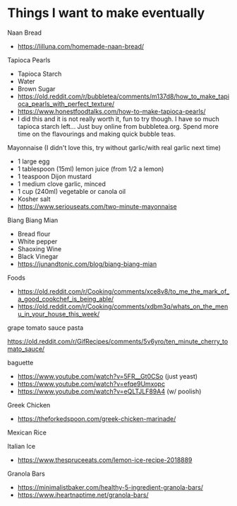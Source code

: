 # Things I want to make eventually

Naan Bread

- https://lilluna.com/homemade-naan-bread/

Tapioca Pearls

- Tapioca Starch
- Water
- Brown Sugar
- https://old.reddit.com/r/bubbletea/comments/m137d8/how_to_make_tapioca_pearls_with_perfect_texture/
- https://www.honestfoodtalks.com/how-to-make-tapioca-pearls/
- I did this and it is not really worth it, fun to try though. I have so much tapioca starch left... Just buy online from bubbletea.org. Spend more time on the flavourings and making quick bubble teas.

Mayonnaise (I didn't love this, try without garlic/with real garlic next time)

- 1 large egg
- 1 tablespoon (15ml) lemon juice (from 1/2 a lemon)
- 1 teaspoon Dijon mustard
- 1 medium clove garlic, minced
- 1 cup (240ml) vegetable or canola oil
- Kosher salt
- https://www.seriouseats.com/two-minute-mayonnaise

Biang Biang Mian

- Bread flour
- White pepper
- Shaoxing Wine
- Black Vinegar
- https://junandtonic.com/blog/biang-biang-mian

Foods

- https://old.reddit.com/r/Cooking/comments/xce8v8/to_me_the_mark_of_a_good_cookchef_is_being_able/
- https://old.reddit.com/r/Cooking/comments/xdbm3q/whats_on_the_menu_in_your_house_this_week/

grape tomato sauce pasta

https://old.reddit.com/r/GifRecipes/comments/5v6yro/ten_minute_cherry_tomato_sauce/

baguette

- https://www.youtube.com/watch?v=5FR__Gt0CSo (just yeast)
- https://www.youtube.com/watch?v=efqe9Umxopc
- https://www.youtube.com/watch?v=eQLTJLF89A4 (w/ poolish)

Greek Chicken

- https://theforkedspoon.com/greek-chicken-marinade/

Mexican Rice

Italian Ice

- https://www.thespruceeats.com/lemon-ice-recipe-2018889

Granola Bars

- https://minimalistbaker.com/healthy-5-ingredient-granola-bars/
- https://www.iheartnaptime.net/granola-bars/